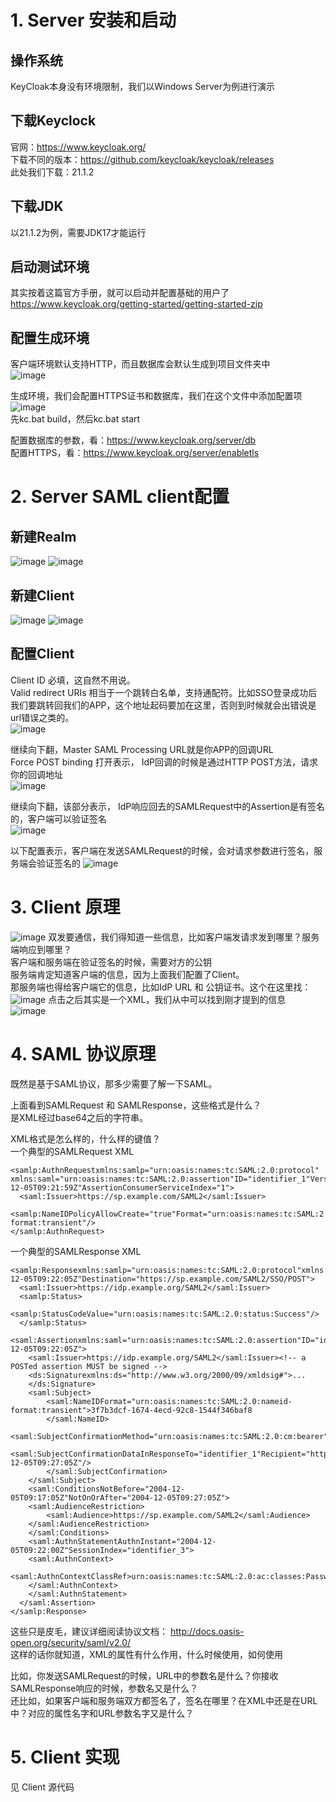 # 1. Server 安装和启动
## 操作系统
KeyCloak本身没有环境限制，我们以Windows Server为例进行演示

## 下载Keyclock
官网：https://www.keycloak.org/  
下载不同的版本：https://github.com/keycloak/keycloak/releases  
此处我们下载：21.1.2

## 下载JDK
以21.1.2为例，需要JDK17才能运行

## 启动测试环境
其实按着这篇官方手册，就可以启动并配置基础的用户了  
https://www.keycloak.org/getting-started/getting-started-zip  

## 配置生成环境
客户端环境默认支持HTTP，而且数据库会默认生成到项目文件夹中  
![image](https://github.com/nimezul/KeyCloakSSOSolution/assets/8761991/7fee4ea4-178a-4c47-9024-b071198770f2)  

生成环境，我们会配置HTTPS证书和数据库，我们在这个文件中添加配置项  
![image](https://github.com/nimezul/KeyCloakSSOSolution/assets/8761991/cd13902a-abc3-42d5-acbc-191060702a29)  
先kc.bat build，然后kc.bat start

配置数据库的参数，看：https://www.keycloak.org/server/db  
配置HTTPS，看：https://www.keycloak.org/server/enabletls  

# 2. Server SAML client配置
## 新建Realm
![image](https://github.com/nimezul/KeyCloakSSOSolution/assets/8761991/46a79db8-cef4-4166-81fa-4e3931d712c6)
![image](https://github.com/nimezul/KeyCloakSSOSolution/assets/8761991/e81a3229-ee94-4b5d-ba86-85a2361750da)

## 新建Client
![image](https://github.com/nimezul/KeyCloakSSOSolution/assets/8761991/c55d1962-47a9-4517-b101-a5c9fb500040)
![image](https://github.com/nimezul/KeyCloakSSOSolution/assets/8761991/f88daada-e3ae-486e-8bfb-6d2c49424ec5)

## 配置Client
Client ID 必填，这自然不用说。  
Valid redirect URIs 相当于一个跳转白名单，支持通配符。比如SSO登录成功后我们要跳转回我们的APP，这个地址起码要加在这里，否则到时候就会出错说是url错误之类的。  
![image](https://github.com/nimezul/KeyCloakSSOSolution/assets/8761991/04d44fec-cfc1-4247-9300-b703740decbb)

继续向下翻，Master SAML Processing URL就是你APP的回调URL  
Force POST binding 打开表示， IdP回调的时候是通过HTTP POST方法，请求你的回调地址  
![image](https://github.com/nimezul/KeyCloakSSOSolution/assets/8761991/3e9b067f-7dd8-49c4-b2db-35a89d0b2555)

继续向下翻，该部分表示， IdP响应回去的SAMLRequest中的Assertion是有签名的，客户端可以验证签名  
![image](https://github.com/nimezul/KeyCloakSSOSolution/assets/8761991/7601ee5d-081e-440e-838c-cd1465cd4259)

以下配置表示，客户端在发送SAMLRequest的时候，会对请求参数进行签名，服务端会验证签名的
![image](https://github.com/nimezul/KeyCloakSSOSolution/assets/8761991/7480eaee-4d00-44d6-a6e8-28be7642a1bf)

# 3. Client 原理
![image](https://github.com/nimezul/KeyCloakSSOSolution/assets/8761991/0770cbda-1268-43fd-a032-7ffbee994f38)
双发要通信，我们得知道一些信息，比如客户端发请求发到哪里？服务端响应到哪里？  
客户端和服务端在验证签名的时候，需要对方的公钥    
服务端肯定知道客户端的信息，因为上面我们配置了Client。  
那服务端也得给客户端它的信息，比如IdP URL 和 公钥证书。这个在这里找：  
![image](https://github.com/nimezul/KeyCloakSSOSolution/assets/8761991/b26b15a5-a403-4829-baa2-53a4742497ed)
点击之后其实是一个XML，我们从中可以找到刚才提到的信息  
![image](https://github.com/nimezul/KeyCloakSSOSolution/assets/8761991/7401512a-a83c-460f-b125-f4f51aef86c9)

# 4. SAML 协议原理
既然是基于SAML协议，那多少需要了解一下SAML。  

上面看到SAMLRequest 和 SAMLResponse，这些格式是什么？   
是XML经过base64之后的字符串。

XML格式是怎么样的，什么样的键值？  
一个典型的SAMLRequest XML
```
<samlp:AuthnRequestxmlns:samlp="urn:oasis:names:tc:SAML:2.0:protocol" xmlns:saml="urn:oasis:names:tc:SAML:2.0:assertion"ID="identifier_1"Version="2.0"IssueInstant="2004-12-05T09:21:59Z"AssertionConsumerServiceIndex="1">
  <saml:Issuer>https://sp.example.com/SAML2</saml:Issuer>
  <samlp:NameIDPolicyAllowCreate="true"Format="urn:oasis:names:tc:SAML:2.0:nameid-format:transient"/>
</samlp:AuthnRequest>
```
一个典型的SAMLResponse XML
```
<samlp:Responsexmlns:samlp="urn:oasis:names:tc:SAML:2.0:protocol"xmlns:saml="urn:oasis:names:tc:SAML:2.0:assertion"ID="identifier_2"InResponseTo="identifier_1"Version="2.0"IssueInstant="2004-12-05T09:22:05Z"Destination="https://sp.example.com/SAML2/SSO/POST">
  <saml:Issuer>https://idp.example.org/SAML2</saml:Issuer>
  <samlp:Status>
      <samlp:StatusCodeValue="urn:oasis:names:tc:SAML:2.0:status:Success"/>
  </samlp:Status>
  <saml:Assertionxmlns:saml="urn:oasis:names:tc:SAML:2.0:assertion"ID="identifier_3"Version="2.0"IssueInstant="2004-12-05T09:22:05Z">
    <saml:Issuer>https://idp.example.org/SAML2</saml:Issuer><!-- a POSTed assertion MUST be signed -->
    <ds:Signaturexmlns:ds="http://www.w3.org/2000/09/xmldsig#">...
    </ds:Signature>
    <saml:Subject>
        <saml:NameIDFormat="urn:oasis:names:tc:SAML:2.0:nameid-format:transient">3f7b3dcf-1674-4ecd-92c8-1544f346baf8
        </saml:NameID>
        <saml:SubjectConfirmationMethod="urn:oasis:names:tc:SAML:2.0:cm:bearer">
        <saml:SubjectConfirmationDataInResponseTo="identifier_1"Recipient="https://sp.example.com/SAML2/SSO/POST"NotOnOrAfter="2004-12-05T09:27:05Z"/>
        </saml:SubjectConfirmation>
    </saml:Subject>
    <saml:ConditionsNotBefore="2004-12-05T09:17:05Z"NotOnOrAfter="2004-12-05T09:27:05Z">
    <saml:AudienceRestriction>
        <saml:Audience>https://sp.example.com/SAML2</saml:Audience>
    </saml:AudienceRestriction>
    </saml:Conditions>
    <saml:AuthnStatementAuthnInstant="2004-12-05T09:22:00Z"SessionIndex="identifier_3">
    <saml:AuthnContext>
        <saml:AuthnContextClassRef>urn:oasis:names:tc:SAML:2.0:ac:classes:PasswordProtectedTransport</saml:AuthnContextClassRef>
    </saml:AuthnContext>
    </saml:AuthnStatement>
  </saml:Assertion>
</samlp:Response>
```
这些只是皮毛，建议详细阅读协议文档： http://docs.oasis-open.org/security/saml/v2.0/  
这样的话你就知道，XML的属性有什么作用，什么时候使用，如何使用

比如，你发送SAMLRequest的时候，URL中的参数名是什么？你接收SAMLResponse响应的时候，参数名又是什么？  
还比如，如果客户端和服务端双方都签名了，签名在哪里？在XML中还是在URL中？对应的属性名字和URL参数名字又是什么？

# 5. Client 实现
见 Client 源代码
